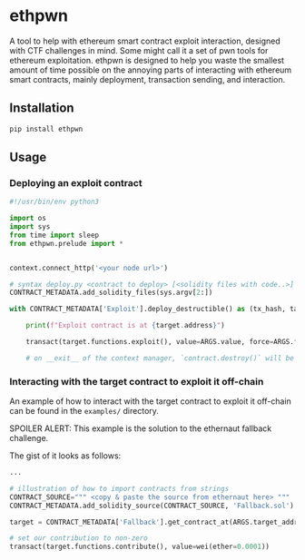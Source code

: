 # ethpwn

A tool to help with ethereum smart contract exploit interaction, designed with CTF challenges in mind.
Some might call it a set of pwn tools for ethereum exploitation. ethpwn is designed to help you waste the smallest amount
of time possible on the annoying parts of interacting with ethereum smart contracts, mainly deployment, transaction sending,
and interaction.

## Installation

```bash
pip install ethpwn
```

## Usage

### Deploying an exploit contract

```python
#!/usr/bin/env python3

import os
import sys
from time import sleep
from ethpwn.prelude import *


context.connect_http('<your node url>')

# syntax deploy.py <contract to deploy> [<solidity files with code..>]
CONTRACT_METADATA.add_solidity_files(sys.argv[2:])

with CONTRACT_METADATA['Exploit'].deploy_destructible() as (tx_hash, target):

    print(f"Exploit contract is at {target.address}")

    transact(target.functions.exploit(), value=ARGS.value, force=ARGS.force)

    # on __exit__ of the context manager, `contract.destroy()` will be called to return any leftover funds
```

### Interacting with the target contract to exploit it off-chain

An example of how to interact with the target contract to exploit it off-chain can be found in the `examples/` directory.

SPOILER ALERT: This example is the solution to the ethernaut fallback challenge.

The gist of it looks as follows:

```python
...

# illustration of how to import contracts from strings
CONTRACT_SOURCE=""" <copy & paste the source from ethernaut here> """
CONTRACT_METADATA.add_solidity_source(CONTRACT_SOURCE, 'Fallback.sol')

target = CONTRACT_METADATA['Fallback'].get_contract_at(ARGS.target_addr)

# set our contribution to non-zero
transact(target.functions.contribute(), value=wei(ether=0.0001))
```